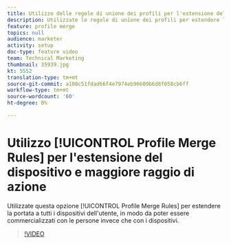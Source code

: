 ```yaml
---
title: Utilizzo delle regole di unione dei profili per l'estensione del dispositivo e raggiungimento incrementato
description: Utilizzate le regole di unione dei profili per estendere la portata a tutti i dispositivi di un utente, in modo da poter essere commercializzati con le persone invece che con i dispositivi.
feature: profile merge
topics: null
audience: marketer
activity: setup
doc-type: feature video
team: Technical Marketing
thumbnail: 35939.jpg
kt: 5552
translation-type: tm+mt
source-git-commit: a108c51fdad66f4e7974eb96609b6d8f058cb6ff
workflow-type: tm+mt
source-wordcount: '60'
ht-degree: 0%

---
```



# Utilizzo [!UICONTROL Profile Merge Rules] per l&#39;estensione del dispositivo e maggiore raggio di azione

Utilizzate questa opzione [!UICONTROL Profile Merge Rules] per estendere la portata a tutti i dispositivi dell&#39;utente, in modo da poter essere commercializzati con le persone invece che con i dispositivi.

>[!VIDEO](https://video.tv.adobe.com/v/35939/?quality=12&learn=on)
